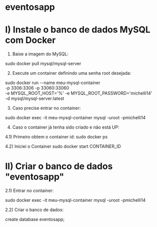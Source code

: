 # eventosapp

# I) Instale o banco de dados MySQL com Docker

1) Baixe a imagem do MySQL:

sudo docker pull mysql/mysql-server

2) Execute um container definindo uma senha root desejada:

sudo docker run --name meu-mysql-container  \
-p 3306:3306 -p 33060:33060  \
-e MYSQL_ROOT_HOST='%' -e MYSQL_ROOT_PASSWORD='michelli14'   \
-d mysql/mysql-server:latest

3) Caso precise entrar no container:

sudo docker exec -it meu-mysql-container mysql -uroot -pmichelli14

4) Caso o container já tenha sido criado e não está UP:

4.1) Primeiro obtem o container id:
sudo docker ps

4.2) Iniciei o Container
sudo docker start CONTAINER_ID

# II) Criar o banco de dados "eventosapp"

2.1) Entrar no container:

sudo docker exec -it meu-mysql-container mysql -uroot -pmichelli14

2.2) Criar o banco de dados:

create database eventosapp;
